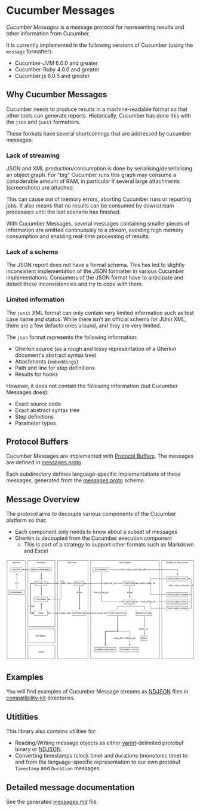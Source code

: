 # Cucumber Messages

*Cucumber Messages* is a message protocol for representing results and other information
from Cucumber.

It is currently implemented in the following versions of Cucumber (using the `message` formatter):

* Cucumber-JVM 6.0.0 and greater 
* Cucumber-Ruby 4.0.0 and greater
* Cucumber.js 6.0.5 and greater

## Why Cucumber Messages

Cucumber needs to produce results in a machine-readable format so that other tools can generate reports.
Historically, Cucumber has done this with the `json` and `junit` formatters.

These formats have several shortcomings that are addressed by cucumber messages:

### Lack of streaming

JSON and XML production/consumption is done by serialising/deserialising an object graph. For "big" Cucumber
runs this graph may consume a considerable amount of RAM, in particular if several large attachments
(screenshots) are attached.

This can cause out of memory errors, aborting Cucumber runs or reporting jobs. It also means that no results can be
consumed by downstream processors until the last scenario has finished.

With Cucumber Messages, several messages containing smaller pieces of information are emitted
continuously to a *stream*, avoiding high memory consumption and enabling real-time processing
of results.

### Lack of a schema

The JSON report does not have a formal schema. This has led to slightly inconsistent implementation
of the JSON formatter in various Cucumber implementations. Consumers of the JSON format have
to anticipate and detect these inconsistencies and try to cope with them.

### Limited information

The `junit` XML format can only contain very limited information such as test case name and status.
While there isn't an official schema for JUnit XML, there are a few defacto ones around, and they
are very limited.

The `json` format represents the following information:

* Gherkin source (as a rough and lossy representation of a Gherkin document's abstract syntax tree)
* Attachments (`embeddings`)
* Path and line for step definitions
* Results for hooks

However, it does not contain the following information (but Cucumber Messages does):

* Exact source code
* Exact abstract syntax tree
* Step definitions
* Parameter types

## Protocol Buffers

Cucumber Messages are implemented with [Protocol Buffers](https://developers.google.com/protocol-buffers/).
The messages are defined in [messages.proto](./messages.proto).

Each subdirectory defines language-specific implementations of these messages,
generated from the [messages.proto](./messages.proto) schema.

## Message Overview

The protocol aims to decouple various components of the Cucumber platform so that:

* Each component only needs to know about a subset of messages
* Gherkin is decoupled from the Cucumber execution component
  * This is part of a strategy to support other formats such as Markdown and Excel
  
![messages.png](messages.png)

## Examples

You will find examples of Cucumber Message streams as [NDJSON](http://ndjson.org/) files
in [compatibility-kit](compatibility-kit/javascript/features) directories.

## Utitlities

This library also contains utilities for:

* Reading/Writing message objects as either [varint](https://developers.google.com/protocol-buffers/docs/encoding#varints)-delimited protobuf binary or [NDJSON](http://ndjson.org/).
* Converting timestamps (clock time) and durations (monotonic time) to and from the
  language-specific representation to our own protobuf `Timestamp` and `Duration` messages.

## Detailed message documentation

See the generated [messages.md](messages.md) file.
